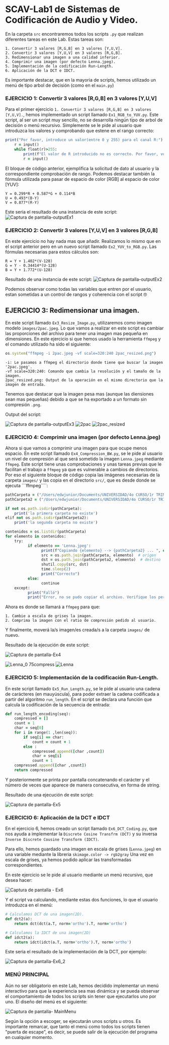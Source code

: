 # SCAV-Lab1 de Sistemas de Codificación de Audio y Video.

En la carpeta ```src``` encontraremos todos los scripts ```.py``` que realizan diferentes tareas en este Lab.
Estas tareas son:
```
1. Convertir 3 valores [R,G,B] en 3 valores [Y,U,V].
2. Convertir 3 valores [Y,U,V] en 3 valores [R,G,B].
3. Redimensionar una imagen a una calidad inferior.
4. Comprimir una imagen (por defecto Lenna.jpeg).
5. Implementación de la codificación Run-Length.
6. Aplicación de la DCT e IDCT.
```
Es importante destacar, que en la mayoria de scripts, hemos utilizado un menú de tipo arbol de decisión (como en el ```main.py```)

### EJERCICIO 1: Convertir 3 valores [R,G,B] en 3 valores [Y,U,V]
Para el primer ejercicio ```1. Convertir 3 valores [R,G,B] en 3 valores [Y,U,V].```, hemos implementado un script llamado ```Ex1_RGB_to_YUV.py```.
Este script, al ser un script muy sencillo, no se desarrolla ningún tipo de arbol de decisión o menú recursivo. Simplemente se le pide al usuario que introduzca los valores y comprobando que estene en el rango correcto:
```ruby
print("Por favor, introduce un valor(entre 0 y 255) para el canal R:")
    r = input()
    while float(r)>255:
        print(f"El valor de R introducido no es correcto. Por favor, vuelva a introducir un valor(entre 0 y 255) para el canal R:")
        r = input()
```
El bloque de código anterior, ejemplifica la solicitud de dato al usuario y la correspondiente comprobación de rango.
Podemos destacar también la fórmula utilizada para pasar de espacio de color [RGB] al espacio de color [YUV]:
```
Y = 0.299*R + 0.587*G + 0.114*B
U = 0.493*(B-Y)
V = 0.877*(R-Y)
```

Este seria el resultado de una instancia de este script:
![Captura de pantalla-outputEx1](https://user-images.githubusercontent.com/91899380/143328368-76c1c432-b633-4444-bdd9-a7f073f7da67.png)

### EJERCICIO 2: Convertir 3 valores [Y,U,V] en 3 valores [R,G,B]
En este ejercicio no hay nada mas que añadir. Realizamos lo mismo que en el script anterior pero en un nuevo script llamado ```Ex2_YUV_to_RGB.py```.
Las fórmulas necesarias para estos cálculos son:
```
R = Y + 1.402*(V-128)
G = Y - 0.34414*(U-128)
B = Y + 1.772*(U-128)
```

Resultado de una instancia de este script:
![Captura de pantalla-outputEx2](https://user-images.githubusercontent.com/91899380/143328482-236d7275-f6b7-4c94-b045-d3f4445a58fb.png)

Podemos observar como todas las variables que entren por el usuario, estan sometidas a un control de rangos y coherencia con el script :nerd_face:

## EJERCICIO 3: Redimensionar una imagen.
En este script llamado ```Ex3_Resize_Image.py```, utilizaremos como imagen modelo ```images/2pac.jpeg```.
Lo que vamos a realizar en este script es cambiar las proporciones del archivo para tener una imagen mas pequeña en dimensiones.
En este ejercicio si que hemos usado la herramienta ```ffmpeg``` y el comando utilizado ha sido el siguiente:
```ruby
os.system("ffmpeg -i 2pac.jpeg -vf scale=320:240 2pac_resized.png")
```
```
-i: Le pasamos a ffmpeg el directorio donde tiene que buscar la imagen '2pac.jpeg'. 
-vf scale=320:240: Comando que cambia la resolución y el tamaño de la imagen.
2pac_resized.png: Output de la operación en el mismo directorio que la imagen de entrada.
```
Tenemos que destacar que la imagen pesa mas (aunque las diensiones sean mas pequeñas) debido a que se ha exportado a un formato sin compresión ```.png```.

Output del script:

![Captura de pantalla-outputEx3](https://user-images.githubusercontent.com/91899380/143329116-8ceba4cd-1d21-435b-bd84-a136fb6e34bc.png)
![2pac](https://user-images.githubusercontent.com/91899380/143329260-784870bd-248a-43c0-a2a2-55e6d836441d.jpeg)
![2pac_resized](https://user-images.githubusercontent.com/91899380/143329240-c9c0c471-81e3-463e-94b4-a56cd5399196.png)

### EJERCICIO 4: Comprimir una imagen (por defecto Lenna.jpeg)
Ahora si que vamos a comprimir una imagen para que ocupe  menos espacio.
En este script llamado ```Ex4_Compression_BW.py```, se le pide al usuario un nivel de compresión al que será sometido la imagen ```Lenna.jpeg``` mediante ```ffmpeg```.
Este script tiene unas comprobaciones y unas tareas previas que le facilitan el trabajo a ```ffmpeg``` ya que es vulnerable a cambios de directorios.
Por eso el siguiente bloque de código copia las imágenes necesarias de la carpeta ```images/``` y las copia en el directorio ```src/```, que es desde donde se ejecuta ```ffmpeg````:
```ruby
pathCarpeta = ("/Users/edwjunior/Documents/UNIVERSIDAD/4o CURSO/1r TRIMESTRE/SISTEMES DE CODIFICACIÓ D'ÀUDIO I VIDEO/LABS/pythonProject/images")
pathCarpeta2 = ("/Users/edwjunior/Documents/UNIVERSIDAD/4o CURSO/1r TRIMESTRE/SISTEMES DE CODIFICACIÓ D'ÀUDIO I VIDEO/LABS/pythonProject/src")

if not os.path.isdir(pathCarpeta):
    print('la primera carpeta no existe')
elif not os.path.isdir(pathCarpeta2):
    print('la segunda carpeta no existe')

contenidos = os.listdir(pathCarpeta)
for elemento in contenidos:
    try:
          if elemento == 'Lenna.jpeg':
                print(f"Copiando {elemento} --> {pathCarpeta2} ... ", end="")
                src = os.path.join(pathCarpeta, elemento)  # origen
                dst = os.path.join(pathCarpeta2, elemento)  # destino
                shutil.copy(src, dst)
                time.sleep(2)
                print("Correcto")
          else:
                continue
    except:
          print("Falló")
          print("Error, no se pudo copiar el archivo. Verifique los permisos de escritura")
```
Ahora es donde se llamará a ```ffmpeg``` para que:
```
1. Cambie a escala de grises la imagen.
2. Comprima la imagen con el ratio de compresión pedido al usuario.
```
Y finalmente, moverá la/s imagen/es creada/s a la carpeta ```images/``` de nuevo.

Resultado de la ejecución de este script:

![Captura de pantalla-Ex4](https://user-images.githubusercontent.com/91899380/143327791-36b335db-4a61-47f2-bbc9-6c2775760734.png)

![Lenna_0 75compress](https://user-images.githubusercontent.com/91899380/143327814-78fa237d-daa7-4158-a709-142ff9aff6de.jpeg) 
![Lenna](https://user-images.githubusercontent.com/91899380/143327815-e72a7772-0d69-4730-b9da-c29279dd2654.jpeg)


### EJERCICIO 5: Implementación de la codificación Run-Length.
En este script llamado ```Ex5_Run_Length.py```, se le pide al usuario una cadena de carácteres (en mauyúscula), para poder extraer la cadena codificada a partir del algoritmo ```run_length```.
En el script se declara una función que calcula la codificación de la secuencia de entrada:
```ruby
def run_length_encoding(seq):
    compressed = []
    count = 1
    char = seq[0]
    for i in range(1 ,len(seq)):
        if seq[i] == char:
            count = count + 1
        else :
            compressed.append([char ,count])
            char = seq[i]
            count = 1
    compressed.append([char ,count])
    return compressed
```
Y posteriormente se printa por pantalla concatenando el carácter y el número de veces que aparece de manera consecutiva, en forma de string.

Resultado de una ejecución de este script:

![Captura de pantalla-Ex5](https://user-images.githubusercontent.com/91899380/143328081-247af913-100c-464a-a171-6ff2789db754.png)


### EJERCICIO 6: Aplicación de la DCT e IDCT
En el ejercicio 6, hemos creado un script llamado ```Ex6_DCT_Coding.py```, que nos ayuda a implementar la ```Discrete Cosine Transfrm (DCT)```
y su inversa ```Inverse Discrete Cousine Transform (IDCT)```.

Para ello, hemos guardado una imagen en escala de grises (```Lenna.jpeg```) en una variable mediante la libreria ```skimage.color -> rgb2gray```
Una vez en escala de grises, ya hemos podido aplicar las transformadas correspondientes.

En este ejercicio se le pide al usuario mediante un menú recursivo, que desea hacer:

![Captura de pantalla - Ex6](https://user-images.githubusercontent.com/91899380/143328141-fb74a097-7dad-4d08-a43a-fa64e6fdbba1.png)

Y el script va calculando, mediante estas dos funciones, lo que el usuario introduzca en el menú:

```ruby
# Calculamos DCT de una imagen(2D).
def dct2(a):
    return dct(dct(a.T, norm='ortho').T, norm='ortho')

# Calculamos la IDCT de una imagen(2D)
def idct2(a):
    return idct(idct(a.T, norm='ortho').T, norm='ortho')
```

Este seria el resultado de la implementación de la DCT, por ejemplo:

![Captura de pantalla-Ex6_2](https://user-images.githubusercontent.com/91899380/143328188-af9d6613-0370-457b-88c6-d1b7c0141bcf.png)

### MENÚ PRINCIPAL
Aún no ser obligatorio en este Lab, hemos decidido implementar un menú interactivo para que la experiencia sea mas dinámica y se pueda observar el comportamiento de todos los scripts sin tener que ejecutarlos uno por uno.
El diseño del menú es el siguiente:

![Captura de pantalla- MainMenu](https://user-images.githubusercontent.com/91899380/143328247-e2718a45-01b2-475b-a47d-af5142d55b34.png)

Según la opción a escoger, se ejecutarán unos scripts u otros.
Es importante remarcar, que tanto el menú como todos los scripts tienen "puerta de escape", es decir, se puede salir de la ejecución del programa en cualquier momento.


